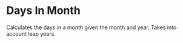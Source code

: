 # Days In Month
Calculates the days in a month given the month and year. Takes into account leap years.
